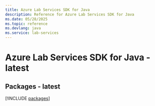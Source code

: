 ```yaml
---
title: Azure Lab Services SDK for Java
description: Reference for Azure Lab Services SDK for Java
ms.date: 05/28/2025
ms.topic: reference
ms.devlang: java
ms.service: lab-services
---
```

# Azure Lab Services SDK for Java - latest
## Packages - latest
[!INCLUDE [packages](lab-services-index.md)]